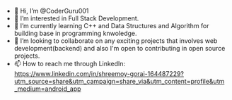 - 👋 Hi, I’m @CoderGuru001
- 👀 I’m interested in Full Stack Development.
- 🌱 I’m currently learning C++ and Data Structures and Algorithm for building base in programming knwoledge.
- 💞️ I’m looking to collaborate on any exciting projects that involves web development(backend) and also I'm open to contributing in open source projects.
- 📫 How to reach me through LinkedIn: https://www.linkedin.com/in/shreemoy-gorai-164487229?utm_source=share&utm_campaign=share_via&utm_content=profile&utm_medium=android_app

<!---
CoderGuru001/CoderGuru001 is a ✨ special ✨ repository because its `README.md` (this file) appears on your GitHub profile.
You can click the Preview link to take a look at your changes.
--->

